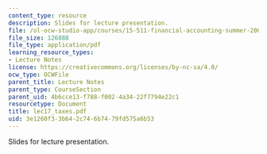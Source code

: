 ```yaml
---
content_type: resource
description: Slides for lecture presentation.
file: /ol-ocw-studio-app/courses/15-511-financial-accounting-summer-2004/3e1260f33b642c746b7479fd575a6b53_lec17_taxes.pdf
file_size: 126888
file_type: application/pdf
learning_resource_types:
- Lecture Notes
license: https://creativecommons.org/licenses/by-nc-sa/4.0/
ocw_type: OCWFile
parent_title: Lecture Notes
parent_type: CourseSection
parent_uid: 4b6cce13-f788-f002-4a34-22f7794e22c1
resourcetype: Document
title: lec17_taxes.pdf
uid: 3e1260f3-3b64-2c74-6b74-79fd575a6b53
---
```

Slides for lecture presentation.